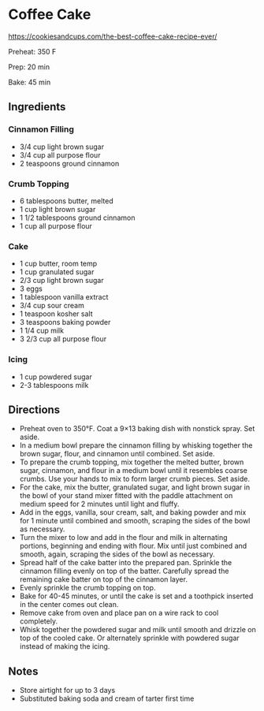 # Coffee Cake

<!--Link-->
https://cookiesandcups.com/the-best-coffee-cake-recipe-ever/


Preheat: 350 F

Prep: 20 min

Bake: 45 min

## Ingredients

### Cinnamon Filling

- 3/4 cup light brown sugar
- 3/4 cup all purpose flour
- 2 teaspoons ground cinnamon

### Crumb Topping

- 6 tablespoons butter, melted
- 1 cup light brown sugar
- 1 1/2 tablespoons ground cinnamon
- 1 cup all purpose flour

### Cake

- 1 cup butter, room temp
- 1 cup granulated sugar
- 2/3 cup light brown sugar
- 3 eggs
- 1 tablespoon vanilla extract
- 3/4 cup sour cream
- 1 teaspoon kosher salt
- 3 teaspoons baking powder
- 1 1/4 cup milk
- 3 2/3 cup all purpose flour

### Icing

- 1 cup powdered sugar
- 2-3 tablespoons milk

## Directions

- Preheat oven to 350°F. Coat a 9×13 baking dish with nonstick spray. Set aside.
- In a medium bowl prepare the cinnamon filling by whisking together the brown sugar, flour, and cinnamon until combined. Set aside.
- To prepare the crumb topping, mix together the melted butter, brown sugar, cinnamon, and flour in a medium bowl until it resembles coarse crumbs. Use your hands to mix to form larger crumb pieces. Set aside.
- For the cake, mix the butter, granulated sugar, and light brown sugar in the bowl of your stand mixer fitted with the paddle attachment on medium speed for 2 minutes until light and fluffy.
- Add in the eggs, vanilla, sour cream, salt, and baking powder and mix for 1 minute until combined and smooth, scraping the sides of the bowl as necessary.
- Turn the mixer to low and add in the flour and milk in alternating portions, beginning and ending with flour. Mix until just combined and smooth, again, scraping the sides of the bowl as necessary.
- Spread half of the cake batter into the prepared pan. Sprinkle the cinnamon filling evenly on top of the batter. Carefully spread the remaining cake batter on top of the cinnamon layer.
- Evenly sprinkle the crumb topping on top.
- Bake for 40-45 minutes, or until the cake is set and a toothpick inserted in the center comes out clean.
- Remove cake from oven and place pan on a wire rack to cool completely.
- Whisk together the powdered sugar and milk until smooth and drizzle on top of the cooled cake. Or alternately sprinkle with powdered sugar instead of making the icing.

## Notes

- Store airtight for up to 3 days
- Substituted baking soda and cream of tarter first time
